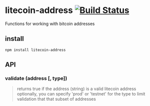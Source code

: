 # litecoin-address [![Build Status](https://travis-ci.org/freewil/litecoin-address.png)](https://travis-ci.org/freewil/litecoin-address)

Functions for working with bitcoin addresses

## install

```
npm install litecoin-address
```

## API

### validate (address [, type]) ###

> returns true if the address (string) is a valid litecoin address
> optionally, you can specify 'prod' or 'testnet' for the type to limit validation that that subset of addresses
